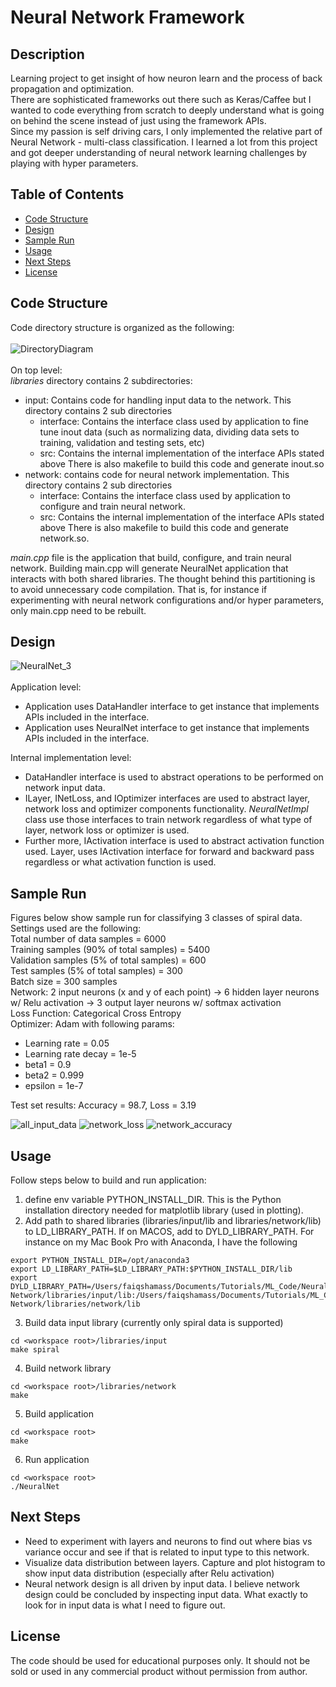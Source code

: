 # Neural Network Framework
## Description
Learning project to get insight of how neuron learn and the process of back propagation and optimization.<br>
There are sophisticated frameworks out there such as Keras/Caffee but I wanted to code everything from scratch to deeply understand what is going on behind the scene instead of just using the framework APIs. <br>
Since my passion is self driving cars, I only implemented the relative part of Neural Network - multi-class classification.
I learned a lot from this project and got deeper understanding of neural network learning challenges by playing with hyper parameters.

## Table of Contents
- [Code Structure](#code-structure)
- [Design](#design)
- [Sample Run](#sample-run)
- [Usage](#usage)
- [Next Steps](#next-steps)
- [License](#license)

## Code Structure
Code directory structure is organized as the following:<br><br>
![DirectoryDiagram](https://user-images.githubusercontent.com/29670728/147845259-ae43a9e2-d3ec-4695-8459-d0e6176efe84.png) <br><br>
On top level:<br>
*libraries* directory contains 2 subdirectories:
- input: Contains code for handling input data to the network. This directory contains 2 sub directories
   - interface: Contains the interface class used by application to fine tune inout data (such as normalizing data, dividing data sets to training, validation and testing sets, etc)
   - src: Contains the internal implementation of the interface APIs stated above
   There is also makefile to build this code and generate inout.so
- network: contains code for neural network implementation. This directory contains 2 sub directories
   - interface: Contains the interface class used by application to configure and train neural network.
   - src: Contains the internal implementation of the interface APIs stated above
   There is also makefile to build this code and generate network.so.<br>


*main.cpp* file is the application that build, configure, and train neural network.
Building main.cpp will generate NeuralNet application that interacts with both shared libraries.
The thought behind this partitioning is to avoid unnecessary code compilation. That is, for instance if experimenting with neural network configurations and/or hyper parameters, only main.cpp need to be rebuilt.

## Design

![NeuralNet_3](https://user-images.githubusercontent.com/29670728/147845114-7e009818-b16d-4d2e-aa2c-9dc8d01c3853.png)<br><br>
Application level:
- Application uses DataHandler interface to get instance that implements APIs included in the interface.
- Application uses NeuralNet interface to get instance that implements APIs included in the interface.<br>

Internal implementation level:
- DataHandler interface is used to abstract operations to be performed on network input data.
- ILayer, INetLoss, and IOptimizer interfaces are used to abstract layer, network loss and optimizer components functionality. *NeuralNetImpl* class use those interfaces to train network regardless of what type of layer, network loss or optimizer is used.
- Further more, IActivation interface is used to abstract activation function used. Layer, uses IActivation interface for forward and backward pass regardless or what activation function is used.


## Sample Run

Figures below show sample run for classifying 3 classes of spiral data. Settings used are the following: <br>
Total number of data samples = 6000 <br>
Training samples (90% of total samples) = 5400 <br>
Validation samples (5% of total samples) = 600 <br>
Test samples (5% of total samples) = 300 <br>
Batch size = 300 samples <br>
Network: 2 input neurons (x and y of each point) -> 6 hidden layer neurons w/ Relu activation -> 3 output layer neurons w/ softmax activation <br>
Loss Function: Categorical Cross Entropy <br>
Optimizer: Adam with following params: <br>
- Learning rate = 0.05 <br>
- Learning rate decay = 1e-5 <br>
- beta1 = 0.9 <br>
- beta2 = 0.999 <br>
- epsilon = 1e-7 <br>

Test set results: Accuracy = 98.7, Loss = 3.19

![all_input_data](https://user-images.githubusercontent.com/29670728/147860633-137886ce-f19c-4355-b567-8011433066d8.png)
![network_loss](https://user-images.githubusercontent.com/29670728/147860641-165e469e-8940-4fbe-aa52-5afcbb978d41.png)
![network_accuracy](https://user-images.githubusercontent.com/29670728/147860644-2782a4c4-cd0a-4b53-af29-52192a1c4ae2.png)

## Usage
Follow steps below to build and run application:
1. define env variable PYTHON_INSTALL_DIR. This is the Python installation directory needed for matplotlib library (used in plotting).
2. Add path to shared libraries (libraries/input/lib and libraries/network/lib) to LD_LIBRARY_PATH. If on MACOS, add to DYLD_LIBRARY_PATH.
For instance on my Mac Book Pro with Anaconda, I have the following
```
export PYTHON_INSTALL_DIR=/opt/anaconda3
export LD_LIBRARY_PATH=$LD_LIBRARY_PATH:$PYTHON_INSTALL_DIR/lib
export DYLD_LIBRARY_PATH=/Users/faiqshamass/Documents/Tutorials/ML_Code/Neural-Network/libraries/input/lib:/Users/faiqshamass/Documents/Tutorials/ML_Code/Neural-Network/libraries/network/lib
```
3. Build data input library (currently only spiral data is supported)
```
cd <workspace root>/libraries/input
make spiral
```
4. Build network library
```
cd <workspace root>/libraries/network
make
```
5. Build application
```
cd <workspace root>
make
```
6. Run application
```
cd <workspace root>
./NeuralNet
```

## Next Steps
- Need to experiment with layers and neurons to find out where bias vs variance occur and see if that is related to input type to this network.
- Visualize data distribution between layers. Capture and plot histogram to show input data distribution (especially after Relu activation)
- Neural network design is all driven by input data. I believe network design could be concluded by inspecting input data. What exactly to look for in input data is what I need to figure out.

## License
The code should be used for educational purposes only. It should not be sold or used in any commercial product without permission from author.
